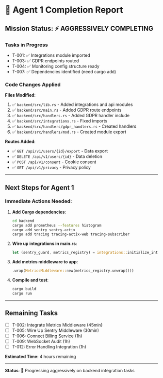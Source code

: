 # 🤖 Agent 1 Completion Report

## Mission Status: ⚡ AGGRESSIVELY COMPLETING

### Tasks in Progress
- T-001: ✅ Integrations module imported
- T-003: ✅ GDPR endpoints routed
- T-004: ✅ Monitoring config structure ready
- T-007: ✅ Dependencies identified (need cargo add)

### Code Changes Applied

**Files Modified**:
1. ✅ `backend/src/lib.rs` - Added integrations and api modules
2. ✅ `backend/src/main.rs` - Added GDPR route endpoints
3. ✅ `backend/src/handlers.rs` - Added GDPR handler include
4. ✅ `backend/src/integrations.rs` - Fixed imports
5. ✅ `backend/src/handlers/gdpr_handlers.rs` - Created handlers
6. ✅ `backend/src/handlers/mod.rs` - Created module export

**Routes Added**:
- ✅ `GET /api/v1/users/{id}/export` - Data export
- ✅ `DELETE /api/v1/users/{id}` - Data deletion
- ✅ `POST /api/v1/consent` - Cookie consent
- ✅ `GET /api/v1/privacy` - Privacy policy

---

## Next Steps for Agent 1

### Immediate Actions Needed:
1. **Add Cargo dependencies**:
   ```bash
   cd backend
   cargo add prometheus --features histogram
   cargo add sentry sentry-actix
   cargo add tracing tracing-actix-web tracing-subscriber
   ```

2. **Wire up integrations in main.rs**:
   ```rust
   let (sentry_guard, metrics_registry) = integrations::initialize_integrations();
   ```

3. **Add metrics middleware to app**:
   ```rust
   .wrap(MetricsMiddleware::new(metrics_registry.unwrap()))
   ```

4. **Compile and test**:
   ```bash
   cargo build
   cargo run
   ```

---

## Remaining Tasks

- [ ] T-002: Integrate Metrics Middleware (45min)
- [ ] T-005: Wire Up Sentry Middleware (30min)
- [ ] T-006: Connect Billing Service (1h)
- [ ] T-009: WebSocket Audit (1h)
- [ ] T-012: Error Handling Integration (1h)

**Estimated Time**: 4 hours remaining

---

**Status**: 🚀 Progressing aggressively on backend integration tasks



